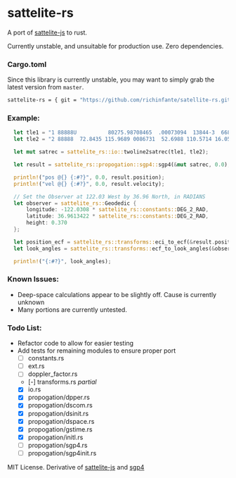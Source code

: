 # sattelite-rs

A port of [sattelite-js](https://github.com/shashwatak/satellite-js) to rust.

Currently unstable, and unsuitable for production use. Zero dependencies.


### Cargo.toml
Since this library is currently unstable, you may want to simply grab the latest version from `master`.
```bash
sattelite-rs = { git = "https://github.com/richinfante/satellite-rs.git", branch = "master" }
```

### Example:
```rust
  let tle1 = "1 88888U          80275.98708465  .00073094  13844-3  66816-4 0    8";
  let tle2 = "2 88888  72.8435 115.9689 0086731  52.6988 110.5714 16.05824518  105";

  let mut satrec = sattelite_rs::io::twoline2satrec(tle1, tle2);

  let result = sattelite_rs::propogation::sgp4::sgp4(&mut satrec, 0.0);

  println!("pos @{} {:#?}", 0.0, result.position);
  println!("vel @{} {:#?}", 0.0, result.velocity);

  // Set the Observer at 122.03 West by 36.96 North, in RADIANS
  let observer = sattelite_rs::Geodedic {
      longitude: -122.0308 * sattelite_rs::constants::DEG_2_RAD,
      latitude: 36.9613422 * sattelite_rs::constants::DEG_2_RAD,
      height: 0.370
  };

  let position_ecf = sattelite_rs::transforms::eci_to_ecf(&result.position, 0.0);
  let look_angles = sattelite_rs::transforms::ecf_to_look_angles(&observer, &position_ecf);

  println!("{:#?}", look_angles);
```

### Known Issues:
- Deep-space calculations appear to be slightly off. Cause is currently unknown
- Many portions are currently untested.

### Todo List:
- Refactor code to allow for easier testing
- Add tests for remaining modules to ensure proper port
  - [ ] constants.rs
  - [ ] ext.rs
  - [ ] doppler_factor.rs
  - [-] transforms.rs _partial_
  - [x] io.rs
  - [x] propogation/dpper.rs
  - [x] propogation/dscom.rs
  - [x] propogation/dsinit.rs
  - [x] propogation/dspace.rs
  - [x] propogation/gstime.rs
  - [x] propogation/initl.rs
  - [ ] propogation/sgp4.rs
  - [ ] propogation/sgp4init.rs

MIT License. Derivative of [sattelite-js](https://github.com/shashwatak/satellite-js) and [sgp4](https://pypi.org/project/sgp4/)